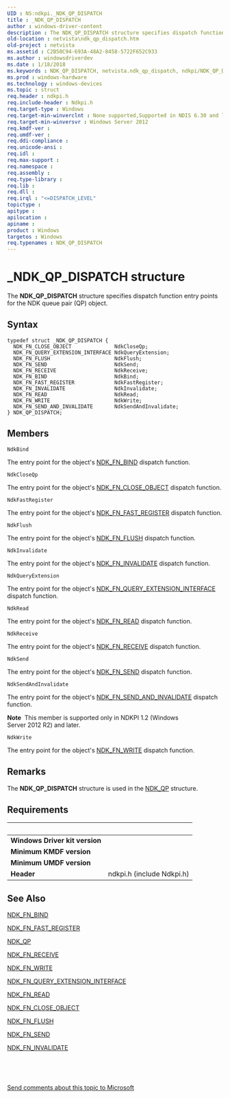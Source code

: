 ```yaml
---
UID : NS:ndkpi._NDK_QP_DISPATCH
title : _NDK_QP_DISPATCH
author : windows-driver-content
description : The NDK_QP_DISPATCH structure specifies dispatch function entry points for the NDK queue pair (QP) object.
old-location : netvista\ndk_qp_dispatch.htm
old-project : netvista
ms.assetid : C2B50C94-693A-48A2-8458-5722F652C933
ms.author : windowsdriverdev
ms.date : 1/18/2018
ms.keywords : NDK_QP_DISPATCH, netvista.ndk_qp_dispatch, ndkpi/NDK_QP_DISPATCH, NDK_QP_DISPATCH structure [Network Drivers Starting with Windows Vista], _NDK_QP_DISPATCH
ms.prod : windows-hardware
ms.technology : windows-devices
ms.topic : struct
req.header : ndkpi.h
req.include-header : Ndkpi.h
req.target-type : Windows
req.target-min-winverclnt : None supported,Supported in NDIS 6.30 and later.
req.target-min-winversvr : Windows Server 2012
req.kmdf-ver : 
req.umdf-ver : 
req.ddi-compliance : 
req.unicode-ansi : 
req.idl : 
req.max-support : 
req.namespace : 
req.assembly : 
req.type-library : 
req.lib : 
req.dll : 
req.irql : "<=DISPATCH_LEVEL"
topictype : 
apitype : 
apilocation : 
apiname : 
product : Windows
targetos : Windows
req.typenames : NDK_QP_DISPATCH
---
```


# _NDK_QP_DISPATCH structure
The <b>NDK_QP_DISPATCH</b> structure specifies dispatch function entry points for the NDK queue pair (QP) object.

## Syntax
````
typedef struct _NDK_QP_DISPATCH {
  NDK_FN_CLOSE_OBJECT              NdkCloseQp;
  NDK_FN_QUERY_EXTENSION_INTERFACE NdkQueryExtension;
  NDK_FN_FLUSH                     NdkFlush;
  NDK_FN_SEND                      NdkSend;
  NDK_FN_RECEIVE                   NdkReceive;
  NDK_FN_BIND                      NdkBind;
  NDK_FN_FAST_REGISTER             NdkFastRegister;
  NDK_FN_INVALIDATE                NdkInvalidate;
  NDK_FN_READ                      NdkRead;
  NDK_FN_WRITE                     NdkWrite;
  NDK_FN_SEND_AND_INVALIDATE       NdkSendAndInvalidate;
} NDK_QP_DISPATCH;
````

## Members


`NdkBind`

The entry point for the object's <a href="..\ndkpi\nc-ndkpi-ndk_fn_bind.md">NDK_FN_BIND</a> dispatch function.

`NdkCloseQp`

The entry point for the object's <a href="..\ndkpi\nc-ndkpi-ndk_fn_close_object.md">NDK_FN_CLOSE_OBJECT</a> dispatch function.

`NdkFastRegister`

The entry point for the object's <a href="..\ndkpi\nc-ndkpi-ndk_fn_fast_register.md">NDK_FN_FAST_REGISTER</a> dispatch function.

`NdkFlush`

The entry point for the object's <a href="..\ndkpi\nc-ndkpi-ndk_fn_flush.md">NDK_FN_FLUSH</a> dispatch function.

`NdkInvalidate`

The entry point for the object's <a href="..\ndkpi\nc-ndkpi-ndk_fn_invalidate.md">NDK_FN_INVALIDATE</a> dispatch function.

`NdkQueryExtension`

The entry point for the object's <a href="..\ndkpi\nc-ndkpi-ndk_fn_query_extension_interface.md">NDK_FN_QUERY_EXTENSION_INTERFACE</a> dispatch function.

`NdkRead`

The entry point for the object's <a href="..\ndkpi\nc-ndkpi-ndk_fn_read.md">NDK_FN_READ</a> dispatch function.

`NdkReceive`

The entry point for the object's <a href="..\ndkpi\nc-ndkpi-ndk_fn_receive.md">NDK_FN_RECEIVE</a> dispatch function.

`NdkSend`

The entry point for the object's <a href="..\ndkpi\nc-ndkpi-ndk_fn_send.md">NDK_FN_SEND</a> dispatch function.

`NdkSendAndInvalidate`

The entry point for the object's <a href="..\ndkpi\nc-ndkpi-ndk_fn_send_and_invalidate.md">NDK_FN_SEND_AND_INVALIDATE</a> dispatch function.

<b>Note</b>  This member is supported only in NDKPI 1.2 (Windows Server 2012 R2) and later.

`NdkWrite`

The entry point for the object's <a href="..\ndkpi\nc-ndkpi-ndk_fn_write.md">NDK_FN_WRITE</a> dispatch function.

## Remarks
The <b>NDK_QP_DISPATCH</b> structure is used in the <a href="..\ndkpi\ns-ndkpi-_ndk_qp.md">NDK_QP</a> structure.

## Requirements
| &nbsp; | &nbsp; |
| ---- |:---- |
| **Windows Driver kit version** |  |
| **Minimum KMDF version** |  |
| **Minimum UMDF version** |  |
| **Header** | ndkpi.h (include Ndkpi.h) |

## See Also

<a href="..\ndkpi\nc-ndkpi-ndk_fn_bind.md">NDK_FN_BIND</a>

<a href="..\ndkpi\nc-ndkpi-ndk_fn_fast_register.md">NDK_FN_FAST_REGISTER</a>

<a href="..\ndkpi\ns-ndkpi-_ndk_qp.md">NDK_QP</a>

<a href="..\ndkpi\nc-ndkpi-ndk_fn_receive.md">NDK_FN_RECEIVE</a>

<a href="..\ndkpi\nc-ndkpi-ndk_fn_write.md">NDK_FN_WRITE</a>

<a href="..\ndkpi\nc-ndkpi-ndk_fn_query_extension_interface.md">NDK_FN_QUERY_EXTENSION_INTERFACE</a>

<a href="..\ndkpi\nc-ndkpi-ndk_fn_read.md">NDK_FN_READ</a>

<a href="..\ndkpi\nc-ndkpi-ndk_fn_close_object.md">NDK_FN_CLOSE_OBJECT</a>

<a href="..\ndkpi\nc-ndkpi-ndk_fn_flush.md">NDK_FN_FLUSH</a>

<a href="..\ndkpi\nc-ndkpi-ndk_fn_send.md">NDK_FN_SEND</a>

<a href="..\ndkpi\nc-ndkpi-ndk_fn_invalidate.md">NDK_FN_INVALIDATE</a>

 

 

<a href="mailto:wsddocfb@microsoft.com?subject=Documentation%20feedback [netvista\netvista]:%20NDK_QP_DISPATCH structure%20 RELEASE:%20(1/18/2018)&amp;body=%0A%0APRIVACY STATEMENT%0A%0AWe use your feedback to improve the documentation. We don't use your email address for any other purpose, and we'll remove your email address from our system after the issue that you're reporting is fixed. While we're working to fix this issue, we might send you an email message to ask for more info. Later, we might also send you an email message to let you know that we've addressed your feedback.%0A%0AFor more info about Microsoft's privacy policy, see http://privacy.microsoft.com/en-us/default.aspx." title="Send comments about this topic to Microsoft">Send comments about this topic to Microsoft</a>